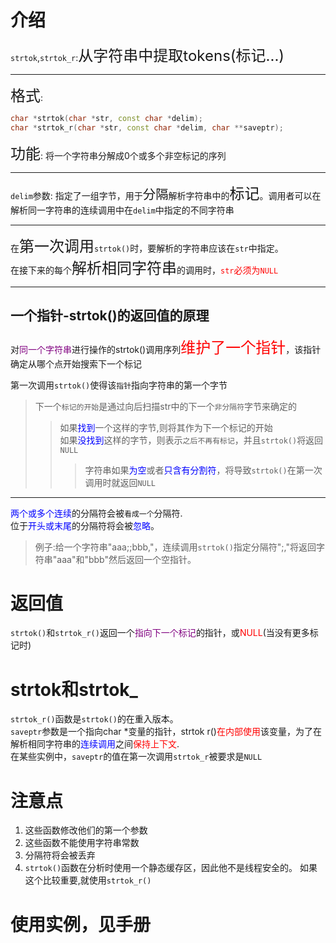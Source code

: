 # 介绍

`strtok`,`strtok_r`:<font size=5>从字符串中提取tokens(标记...)</font>   

--- 

<font size=5>格式</font>:   
```cpp
char *strtok(char *str, const char *delim);
char *strtok_r(char *str, const char *delim, char **saveptr);
```

<font size=5>功能</font>: 将一个字符串分解成0个或多个非空标记的序列  

---


`delim`参数: 指定了一组字节，用于<font size=5>`分隔`</font>解析字符串中的<font size=5>标记</font>。调用者可以在解析同一字符串的连续调用中在`delim`中指定的不同字符串  

---

在<font size=5>第一次调用</font>`strtok()`时，要解析的字符串应该在`str`中指定。  
在接下来的每个<font size=5>解析相同字符串</font>的调用时，<font color=red>`str`必须为`NULL`</font>  

---

## 一个指针-strtok()的返回值的原理

对<font color=purple>同一个字符串</font>进行操作的strtok()调用序列<font size=5 color=red>维护了一个指针</font>，该指针确定从哪个点开始搜索下一个标记  

第一次调用`strtok()`使得该`指针`指向字符串的第一个字节  
> 下一个`标记的开始`是通过向后扫描str中的下一个`非分隔符`字节来确定的  
>> 如果<font color=blue>找到</font>一个这样的字节,则将其作为下一个标记的开始  
>> 如果<font color=blue>没找到</font>这样的字节，则表示`之后不再有标记`，并且`strtok()`将返回`NULL`  
>>> 字符串如果<font color=blue>为空</font>或者<font color=blue>只含有分割符</font>，将导致`strtok()`在第一次调用时就返回`NULL`  


---

<font color=blue>两个或多个连续</font>的分隔符会被`看成一个`分隔符.  
位于<font color=blue>开头或末尾</font>的分隔符将会被<font color=blue>忽略</font>。  
> 例子:给一个字符串"aaa;;bbb,"，连续调用`strtok()`指定分隔符";,"将返回字符串"aaa"和"bbb"然后返回一个空指针。  

# 返回值
`strtok()`和`strtok_r()`返回一个<font color=purple>指向下一个标记</font>的指针，或<font color=red>NULL</font>(当没有更多标记时)  



# strtok和strtok_
`strtok_r()`函数是`strtok()`的在重入版本。  
`saveptr`参数是一个指向char *变量的指针，strtok r()<font color=red>在内部使用</font>该变量，为了在解析相同字符串的<font color=blue>连续调用</font>之间<font color=red>保持上下文</font>.  
在某些实例中，`saveptr`的值在第一次调用`strtok_r`被要求是`NULL`  

# 注意点
1. 这些函数修改他们的第一个参数  
2. 这些函数不能使用字符串常数  
3. 分隔符将会被丢弃  
4. `strtok()`函数在分析时使用一个静态缓存区，因此他不是线程安全的。 
    如果这个比较重要,就使用`strtok_r()`  


# 使用实例，见手册  
